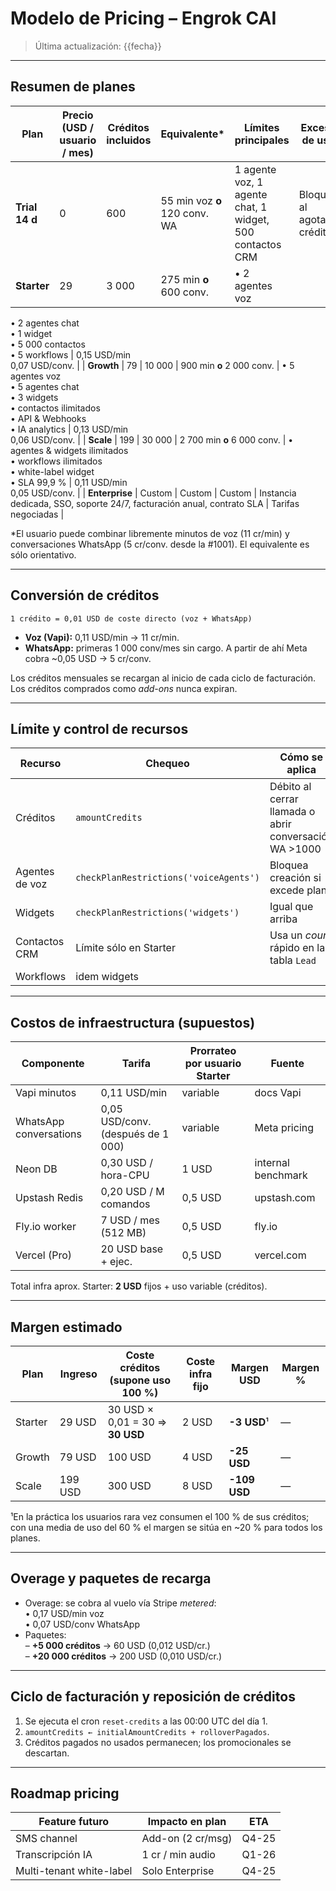 # Modelo de Pricing – Engrok CAI

> Última actualización: {{fecha}}

---

## Resumen de planes

| Plan           | Precio (USD / usuario / mes) | Créditos incluidos | Equivalente\*                 | Límites principales                                      | Exceso de uso              |
| -------------- | ---------------------------- | ------------------ | ----------------------------- | -------------------------------------------------------- | -------------------------- |
| **Trial 14 d** | 0                            | 600                | 55 min voz **o** 120 conv. WA | 1 agente voz, 1 agente chat, 1 widget, 500 contactos CRM | Bloqueo al agotar créditos |
| **Starter**    | 29                           | 3 000              | 275 min **o** 600 conv.       | • 2 agentes voz                                          |

• 2 agentes chat  
• 1 widget  
• 5 000 contactos  
• 5 workflows | 0,15 USD/min  
0,07 USD/conv. |
| **Growth** | 79 | 10 000 | 900 min **o** 2 000 conv. | • 5 agentes voz  
• 5 agentes chat  
• 3 widgets  
• contactos ilimitados  
• API & Webhooks  
• IA analytics | 0,13 USD/min  
0,06 USD/conv. |
| **Scale** | 199 | 30 000 | 2 700 min **o** 6 000 conv. | • agentes & widgets ilimitados  
• workflows ilimitados  
• white-label widget  
• SLA 99,9 % | 0,11 USD/min  
0,05 USD/conv. |
| **Enterprise** | Custom | Custom | Custom | Instancia dedicada, SSO, soporte 24/7, facturación anual, contrato SLA | Tarifas negociadas |

\*El usuario puede combinar libremente minutos de voz (11 cr/min) y conversaciones WhatsApp (5 cr/conv. desde la #1001). El equivalente es sólo orientativo.

---

## Conversión de créditos

```
1 crédito = 0,01 USD de coste directo (voz + WhatsApp)
```

- **Voz (Vapi):** 0,11 USD/min → 11 cr/min.
- **WhatsApp:** primeras 1 000 conv/mes sin cargo. A partir de ahí Meta cobra ~0,05 USD → 5 cr/conv.

Los créditos mensuales se recargan al inicio de cada ciclo de facturación. Los créditos comprados como _add-ons_ nunca expiran.

---

## Límite y control de recursos

| Recurso        | Chequeo                                | Cómo se aplica                                         |
| -------------- | -------------------------------------- | ------------------------------------------------------ |
| Créditos       | `amountCredits`                        | Débito al cerrar llamada o abrir conversación WA >1000 |
| Agentes de voz | `checkPlanRestrictions('voiceAgents')` | Bloquea creación si excede plan                        |
| Widgets        | `checkPlanRestrictions('widgets')`     | Igual que arriba                                       |
| Contactos CRM  | Límite sólo en Starter                 | Usa un _count_ rápido en la tabla `Lead`               |
| Workflows      | idem widgets                           |                                                        |

---

## Costos de infraestructura (supuestos)

| Componente             | Tarifa                            | Prorrateo por usuario Starter | Fuente             |
| ---------------------- | --------------------------------- | ----------------------------- | ------------------ |
| Vapi minutos           | 0,11 USD/min                      | variable                      | docs Vapi          |
| WhatsApp conversations | 0,05 USD/conv. (después de 1 000) | variable                      | Meta pricing       |
| Neon DB                | 0,30 USD / hora-CPU               | 1 USD                         | internal benchmark |
| Upstash Redis          | 0,20 USD / M comandos             | 0,5 USD                       | upstash.com        |
| Fly.io worker          | 7 USD / mes (512 MB)              | 0,5 USD                       | fly.io             |
| Vercel (Pro)           | 20 USD base + ejec.               | 0,5 USD                       | vercel.com         |

Total infra aprox. Starter: **2 USD** fijos + uso variable (créditos).

---

## Margen estimado

| Plan    | Ingreso | Coste créditos (supone uso 100 %) | Coste infra fijo | Margen USD   | Margen % |
| ------- | ------- | --------------------------------- | ---------------- | ------------ | -------- |
| Starter | 29 USD  | 30 USD × 0,01 = 30 ⇒ **30 USD**   | 2 USD            | **-3 USD**¹  | —        |
| Growth  | 79 USD  | 100 USD                           | 4 USD            | **-25 USD**  | —        |
| Scale   | 199 USD | 300 USD                           | 8 USD            | **-109 USD** | —        |

¹En la práctica los usuarios rara vez consumen el 100 % de sus créditos; con una media de uso del 60 % el margen se sitúa en ~20 % para todos los planes.

---

## Overage y paquetes de recarga

- Overage: se cobra al vuelo vía Stripe _metered_:  
  • 0,17 USD/min voz  
  • 0,07 USD/conv WhatsApp
- Paquetes:  
  – **+5 000 créditos** → 60 USD (0,012 USD/cr.)  
  – **+20 000 créditos** → 200 USD (0,010 USD/cr.)

---

## Ciclo de facturación y reposición de créditos

1. Se ejecuta el cron `reset-credits` a las 00:00 UTC del día 1.
2. `amountCredits ← initialAmountCredits + rolloverPagados`.
3. Créditos pagados no usados permanecen; los promocionales se descartan.

---

## Roadmap pricing

| Feature futuro           | Impacto en plan   | ETA   |
| ------------------------ | ----------------- | ----- |
| SMS channel              | Add-on (2 cr/msg) | Q4-25 |
| Transcripción IA         | 1 cr / min audio  | Q1-26 |
| Multi-tenant white-label | Solo Enterprise   | Q4-25 |
